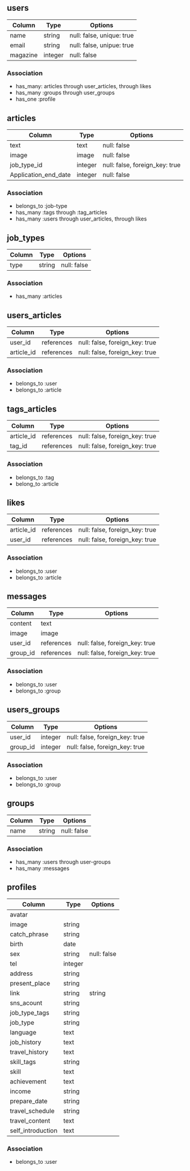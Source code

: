 ## users
|Column|Type|Options|
|------|----|-------|
|name|string|null: false, unique: true|
|email|string|null: false, unipue: true|
|magazine|integer|null: false|

### Association
- has_many: articles through user_articles, through likes
- has_many :groups through user_groups
- has_one :profile



## articles
|Column|Type|Options|
|------|----|-------|
|text|text|null: false|
|image|image|null: false|
|job_type_id|integer|null: false, foreign_key: true|
|Application_end_date|integer|null: false|

### Association
- belongs_to :job-type
- has_many :tags through :tag_articles
- has_many :users through user_articles, through likes



## job_types
|Column|Type|Options|
|------|----|-------|
|type|string|null: false|

### Association
- has_many :articles



## users_articles
|Column|Type|Options|
|------|----|-------|
|user_id|references|null: false, foreign_key: true|
|article_id|references|null: false, foreign_key: true|

### Association
- belongs_to :user
- belongs_to :article



## tags_articles
|Column|Type|Options|
|------|----|-------|
|article_id|references|null: false, foreign_key: true|
|tag_id|references|null: false, foreign_key: true|

### Association
- belongs_to :tag
- belong_to :article



## likes
|Column|Type|Options|
|------|----|-------|
|article_id|references|null: false, foreign_key: true|
|user_id|references|null: false, foreign_key: true|

### Association
- belongs_to :user
- belongs_to :article



## messages
|Column|Type|Options|
|------|----|-------|
|content|text||
|image|image||
|user_id|references|null: false, foreign_key: true|
|group_id|references|null: false, foreign_key: true|

### Association
- belongs_to :user
- belongs_to :group



## users_groups
|Column|Type|Options|
|------|----|-------|
|user_id|integer|null: false, foreign_key: true|
|group_id|integer|null: false, foreign_key: true|

### Association
- belongs_to :user
- belongs_to :group



## groups
|Column|Type|Options|
|------|----|-------|
|name|string|null: false|

### Association
- has_many :users through user-groups
- has_many :messages



## profiles
|Column|Type|Options|
|------|----|-------|
|avatar|||
|image|string||
|catch_phrase|string||
|birth|date||
|sex|string|null: false|
|tel|integer||
|address|string||
|present_place|string||
|link|string|string|
|sns_acount|string||
|job_type_tags|string||
|job_type|string||
|language|text||
|job_history|text||
|travel_history|text||
|skill_tags|string||
|skill|text||
|achievement|text||
|income|string||
|prepare_date|string||
|travel_schedule|string||
|travel_content|text||
|self_introduction|text||

### Association
- belongs_to :user
